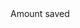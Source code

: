 <!DOCTYPE html>
<html>
  
  <head>
    <meta charset="utf-8">
    <title>Front-End challenge</title>
  </head>
  
  <body>
    Amount saved
  </body>
 
  
</html>

